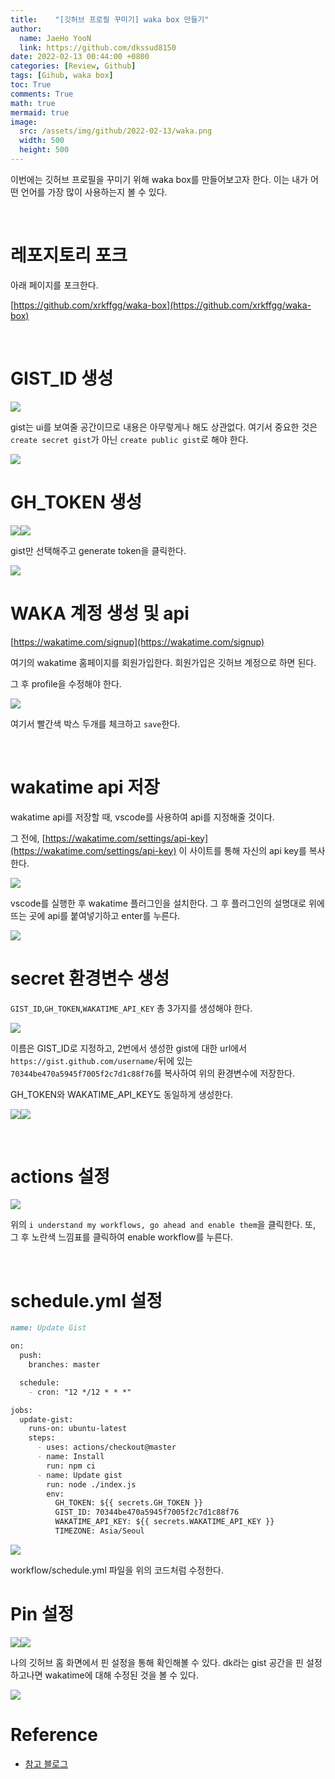 ```yaml
---
title:    "[깃허브 프로필 꾸미기] waka box 만들기"
author:
  name: JaeHo YooN
  link: https://github.com/dkssud8150
date: 2022-02-13 00:44:00 +0800
categories: [Review, Github]
tags: [Gihub, waka box]
toc: True
comments: True
math: true
mermaid: true
image:
  src: /assets/img/github/2022-02-13/waka.png
  width: 500
  height: 500
---
```


이번에는 깃허브 프로필을 꾸미기 위해 waka box를 만들어보고자 한다. 이는 내가 어떤 언어를 가장 많이 사용하는지 볼 수 있다.

<br>

# 레포지토리 포크

아래 페이지를 포크한다.

[https://github.com/xrkffgg/waka-box](https://github.com/xrkffgg/waka-box)

<br>

# GIST_ID 생성

<img src="/assets/img/github/2022-02-13/gist.png">

gist는 ui를 보여줄 공간이므로 내용은 아무렇게나 해도 상관없다. 여기서 중요한 것은 `create secret gist`가 아닌 `create public gist`로 해야 한다.

<img src="/assets/img/github/2022-02-13/gistre.png">

<br>

# GH_TOKEN 생성

<img src="/assets/img/github/2022-02-13/token1.png"><img src="/assets/img/github/2022-02-13/token2.png">

gist만 선택해주고 generate token을 클릭한다.

<img src="/assets/img/github/2022-02-13/tokenre.png">

<br>

# WAKA 계정 생성 및 api

[https://wakatime.com/signup](https://wakatime.com/signup)

여기의 wakatime 홈페이지를 회원가입한다. 회원가입은 깃허브 계정으로 하면 된다.

그 후 profile을 수정해야 한다. 

<img src="/assets/img/github/2022-02-13/wa.png">

여기서 빨간색 박스 두개를 체크하고 `save`한다.

<br>

# wakatime api 저장

wakatime api를 저장할 때, vscode를 사용하여 api를 지정해줄 것이다.

그 전에, [https://wakatime.com/settings/api-key](https://wakatime.com/settings/api-key) 이 사이트를 통해 자신의 api key를 복사한다.<br>


<img src="/assets/img/github/2022-02-13/vs.png">

vscode를 실행한 후 wakatime 플러그인을 설치한다. 그 후 플러그인의 설명대로 위에 뜨는 곳에 api를 붙여넣기하고 enter를 누른다.

<img src="/assets/img/github/2022-02-13/waapi.png">

<br>

# secret 환경변수 생성

`GIST_ID`,`GH_TOKEN`,`WAKATIME_API_KEY` 총 3가지를 생성해야 한다. 

<img src="/assets/img/github/2022-02-13/gistac.png">

이름은 GIST_ID로 지정하고, 2번에서 생성한 gist에 대한 url에서 `https://gist.github.com/username/`뒤에 있는 `70344be470a5945f7005f2c7d1c88f76`를 복사하여 위의 환경변수에 저장한다.

GH_TOKEN와 WAKATIME_API_KEY도 동일하게 생성한다.

<img src="/assets/img/github/2022-02-13/tokenac.png"><img src="/assets/img/github/2022-02-13/wakaac.png">

<br>

# actions 설정

<img src="/assets/img/github/2022-02-13/act.png">

위의 `i understand my workflows, go ahead and enable them`을 클릭한다. 또, 그 후 노란색 느낌표를 클릭하여 enable workflow를 누른다.

<br>

# schedule.yml 설정

```markdown
name: Update Gist

on:
  push:
    branches: master

  schedule:
    - cron: "12 */12 * * *"

jobs:
  update-gist:
    runs-on: ubuntu-latest
    steps:
      - uses: actions/checkout@master
      - name: Install
        run: npm ci
      - name: Update gist
        run: node ./index.js
        env:
          GH_TOKEN: ${{ secrets.GH_TOKEN }}
          GIST_ID: 70344be470a5945f7005f2c7d1c88f76
          WAKATIME_API_KEY: ${{ secrets.WAKATIME_API_KEY }}
          TIMEZONE: Asia/Seoul
```

<img src="/assets/img/github/2022-02-13/schedule.png">

workflow/schedule.yml 파일을 위의 코드처럼 수정한다.

# Pin 설정

<img src="/assets/img/github/2022-02-13/pin.png"><img src="/assets/img/github/2022-02-13/pinned.png">

나의 깃허브 홈 화면에서 핀 설정을 통해 확인해볼 수 있다. dk라는 gist 공간을 핀 설정하고나면 wakatime에 대해 수정된 것을 볼 수 있다.

<img src="/assets/img/github/2022-02-13/waka.png">

<br>

# Reference

* [참고 블로그](https://nameless-river.tistory.com/14)